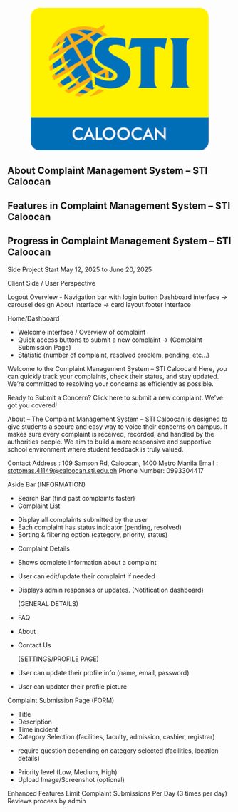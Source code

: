 <p align="center"><a href="#" target="_blank"><img src="public/image/images.png" width="400" alt="Laravel Logo"></a></p>


## About Complaint Management System – STI Caloocan




## Features in Complaint Management System – STI Caloocan

## Progress in Complaint Management System – STI Caloocan

Side Project Start May 12, 2025 to June 20, 2025

Client Side / User Perspective

Logout Overview -
Navigation bar with login button 
Dashboard interface -> carousel design
About interface -> card layout
footer interface
 
Home/Dashboard 
- Welcome interface / Overview of complaint
- Quick access buttons to submit a new complaint -> (Complaint Submission Page)
- Statistic (number of complaint, resolved problem, pending, etc...)

Welcome to the Complaint Management System – STI Caloocan!
Here, you can quickly track your complaints, check their status, and stay updated. We’re committed to resolving your concerns as efficiently as possible.

Ready to Submit a Concern?
Click here to submit a new complaint. We’ve got you covered!

About
– The Complaint Management System – STI Caloocan is designed to give students a secure and easy way to voice their concerns on campus. It makes sure every complaint is received, recorded, and handled by the authorities people. We aim to build a more responsive and supportive school environment where student feedback is truly valued.

Contact
Address : 109 Samson Rd, Caloocan, 1400 Metro Manila
Email : stotomas.41149@caloocan.sti.edu.ph
Phone Number: 0993304417

Aside Bar
   (INFORMATION)
- Search Bar (find past complaints faster)
- Complaint List
* Display all complaints submitted by the user
* Each complaint has status indicator (pending, resolved)
* Sorting & filtering option (category, priority, status)
- Complaint Details 
* Shows complete information about a complaint
* User can edit/update their complaint if needed
* Displays admin responses or updates. (Notification dashboard)

   (GENERAL DETAILS)
- FAQ
- About
- Contact Us

    (SETTINGS/PROFILE PAGE)
- User can update their profile info (name, email, password)
- User can updater their profile picture


Complaint Submission Page
   (FORM)
- Title
- Description
- Time incident
- Category Selection (facilities, faculty, admission, cashier, registrar)
* require question depending on category selected (facilities, location details)
- Priority level (Low, Medium, High)
- Upload Image/Screenshot (optional)


Enhanced Features 
Limit Complaint Submissions Per Day (3 times per day) 
Reviews process by admin


